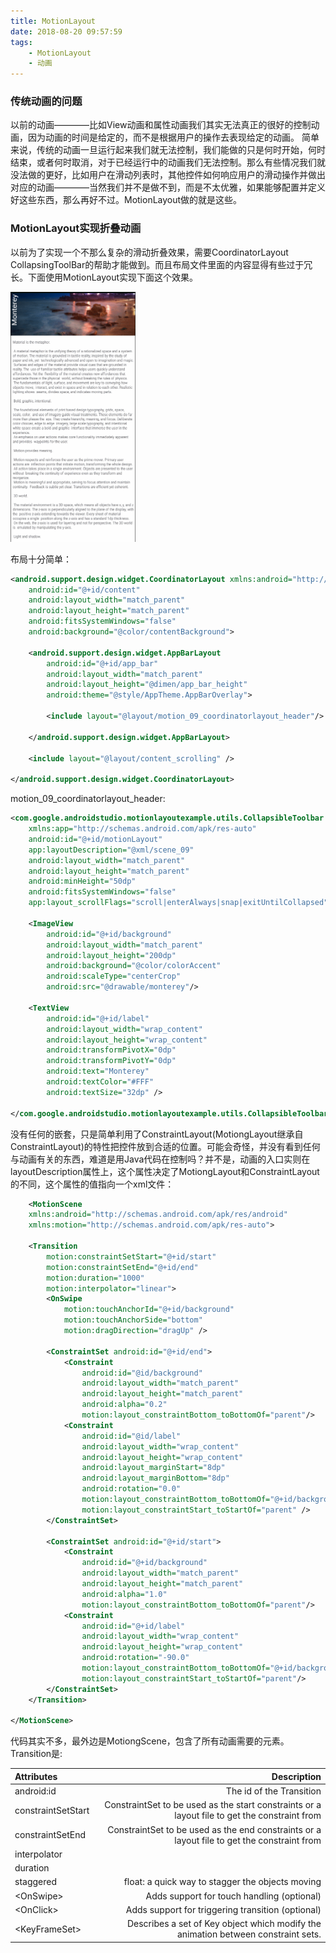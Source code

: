 ```yaml
---
title: MotionLayout
date: 2018-08-20 09:57:59
tags:
    - MotionLayout
    - 动画
---
```



### 传统动画的问题
以前的动画————比如View动画和属性动画我们其实无法真正的很好的控制动画，因为动画的时间是给定的，而不是根据用户的操作去表现给定的动画。
简单来说，传统的动画一旦运行起来我们就无法控制，我们能做的只是何时开始，何时结束，或者何时取消，对于已经运行中的动画我们无法控制。那么有些情况我们就没法做的更好，比如用户在滑动列表时，其他控件如何响应用户的滑动操作并做出对应的动画————当然我们并不是做不到，而是不太优雅，如果能够配置并定义好这些东西，那么再好不过。MotionLayout做的就是这些。

### MotionLayout实现折叠动画
以前为了实现一个不那么复杂的滑动折叠效果，需要CoordinatorLayout CollapsingToolBar的帮助才能做到。而且布局文件里面的内容显得有些过于冗长。下面使用MotionLayout实现下面这个效果。

<img src="https://raw.githubusercontent.com/HirayClay/draft/master/motionglayout_rotation.gif" width="200" height="400px"/>

布局十分简单：
```xml
<android.support.design.widget.CoordinatorLayout xmlns:android="http://schemas.android.com/apk/res/android"
    android:id="@+id/content"
    android:layout_width="match_parent"
    android:layout_height="match_parent"
    android:fitsSystemWindows="false"
    android:background="@color/contentBackground">

    <android.support.design.widget.AppBarLayout
        android:id="@+id/app_bar"
        android:layout_width="match_parent"
        android:layout_height="@dimen/app_bar_height"
        android:theme="@style/AppTheme.AppBarOverlay">

        <include layout="@layout/motion_09_coordinatorlayout_header"/>

    </android.support.design.widget.AppBarLayout>

    <include layout="@layout/content_scrolling" />

</android.support.design.widget.CoordinatorLayout>
````

motion_09_coordinatorlayout_header:
```xml
<com.google.androidstudio.motionlayoutexample.utils.CollapsibleToolbar xmlns:android="http://schemas.android.com/apk/res/android"
    xmlns:app="http://schemas.android.com/apk/res-auto"
    android:id="@+id/motionLayout"
    app:layoutDescription="@xml/scene_09"
    android:layout_width="match_parent"
    android:layout_height="match_parent"
    android:minHeight="50dp"
    android:fitsSystemWindows="false"
    app:layout_scrollFlags="scroll|enterAlways|snap|exitUntilCollapsed">

    <ImageView
        android:id="@+id/background"
        android:layout_width="match_parent"
        android:layout_height="200dp"
        android:background="@color/colorAccent"
        android:scaleType="centerCrop"
        android:src="@drawable/monterey"/>

    <TextView
        android:id="@+id/label"
        android:layout_width="wrap_content"
        android:layout_height="wrap_content"
        android:transformPivotX="0dp"
        android:transformPivotY="0dp"
        android:text="Monterey"
        android:textColor="#FFF"
        android:textSize="32dp" />

</com.google.androidstudio.motionlayoutexample.utils.CollapsibleToolbar>
```


没有任何的嵌套，只是简单利用了ConstraintLayout(MotiongLayout继承自ConstraintLayout)的特性把控件放到合适的位置。可能会奇怪，并没有看到任何与动画有关的东西，难道是用Java代码在控制吗？并不是，动画的入口实则在layoutDescription属性上，这个属性决定了MotiongLayout和ConstraintLayout的不同，这个属性的值指向一个xml文件：

```xml
    <MotionScene
    xmlns:android="http://schemas.android.com/apk/res/android"
    xmlns:motion="http://schemas.android.com/apk/res-auto">

    <Transition
        motion:constraintSetStart="@+id/start"
        motion:constraintSetEnd="@+id/end"
        motion:duration="1000"
        motion:interpolator="linear">
        <OnSwipe
            motion:touchAnchorId="@+id/background"
            motion:touchAnchorSide="bottom"
            motion:dragDirection="dragUp" />

        <ConstraintSet android:id="@+id/end">
            <Constraint
                android:id="@id/background"
                android:layout_width="match_parent"
                android:layout_height="match_parent"
                android:alpha="0.2"
                motion:layout_constraintBottom_toBottomOf="parent"/>
            <Constraint
                android:id="@id/label"
                android:layout_width="wrap_content"
                android:layout_height="wrap_content"
                android:layout_marginStart="8dp"
                android:layout_marginBottom="8dp"
                android:rotation="0.0"
                motion:layout_constraintBottom_toBottomOf="@+id/background"
                motion:layout_constraintStart_toStartOf="parent" />
        </ConstraintSet>

        <ConstraintSet android:id="@+id/start">
            <Constraint
                android:id="@+id/background"
                android:layout_width="match_parent"
                android:layout_height="match_parent"
                android:alpha="1.0"
                motion:layout_constraintBottom_toBottomOf="parent"/>
            <Constraint
                android:id="@+id/label"
                android:layout_width="wrap_content"
                android:layout_height="wrap_content"
                android:rotation="-90.0"
                motion:layout_constraintBottom_toBottomOf="@+id/background"
                motion:layout_constraintStart_toStartOf="parent"/>
        </ConstraintSet>
    </Transition>

</MotionScene>
```
代码其实不多，最外边是MotiongScene，包含了所有动画需要的元素。Transition是:

| Attributes | Description |
| :------ | ------: |
| android:id | The id of the Transition |
|constraintSetStart| ConstraintSet to be used as the start constraints or a layout file to get the constraint from
|constraintSetEnd | ConstraintSet to be used as the end constraints or a layout file to get the constraint from
|interpolator |
|duration|
|staggered | float: a quick way to stagger the objects moving|
|&lt;OnSwipe&gt; | Adds support for touch handling (optional) |
|&lt;OnClick&gt;| Adds support for triggering transition (optional)
|&lt;KeyFrameSet&gt;|Describes a set of Key object which modify the animation between constraint sets.|